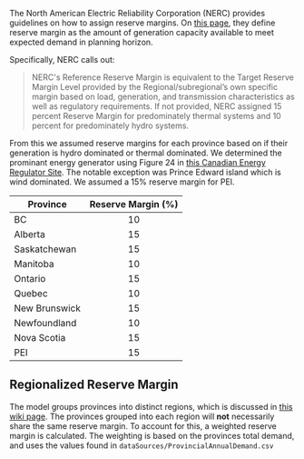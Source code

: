 The North American Electric Reliability Corporation (NERC) provides guidelines on how to assign reserve margins. On [this page](https://www.nerc.com/pa/RAPA/ri/Pages/PlanningReserveMargin.aspx), they define reserve margin as the amount of generation capacity available to meet expected demand in planning horizon.

Specifically, NERC calls out:
> NERC's Reference Reserve Margin is equivalent to the Target Reserve Margin Level provided by the Regional/subregional’s own specific margin based on load, generation, and transmission characteristics as well as regulatory requirements. If not provided, NERC assigned 15 percent Reserve Margin for predominately thermal systems and 10 percent for predominately hydro systems.

From this we assumed reserve margins for each province based on if their generation is hydro dominated or thermal dominated. We determined the prominant energy generator using Figure 24 in [this Canadian Energy Regulator Site](https://www.cer-rec.gc.ca/en/data-analysis/canada-energy-future/2019/results/index.html). The notable exception was Prince Edward island which is wind dominated. We assumed a 15% reserve margin for PEI. 

| Province      | Reserve Margin (%) |
|---------------|:------------------:|
| BC            | 10                 |
| Alberta       | 15                 |
| Saskatchewan  | 15                 |
| Manitoba      | 10                 |
| Ontario       | 15                 |
| Quebec        | 10                 |
| New Brunswick | 15                 |
| Newfoundland  | 10                 |
| Nova Scotia   | 15                 |
| PEI           | 15                 |

## Regionalized Reserve Margin 
The model groups provinces into distinct regions, which is discussed in [this wiki page](https://github.com/DeltaE/Canada-U.S.-ElecTrade/wiki#regions). The provinces grouped into each region will **not** necessarily share the same reserve margin. To account for this, a weighted reserve margin is calculated. The weighting is based on the provinces total demand, and uses the values found in `dataSources/ProvincialAnnualDemand.csv`